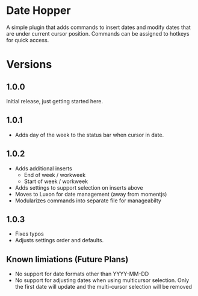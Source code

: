 # Date Hopper
A simple plugin that adds commands to insert dates and modify dates that are under current cursor position.  Commands can be assigned to hotkeys for quick access.  

# Versions
## 1.0.0
Initial release, just getting started here.  

## 1.0.1
- Adds day of the week to the status bar when cursor in date. 

## 1.0.2
- Adds additional inserts
  - End of week / workweek
  - Start of week / workweek
- Adds settings to support selection on inserts above
- Moves to Luxon for date management (away from momentjs)
- Modularizes commands into separate file for manageabilty

## 1.0.3
- Fixes typos
- Adjusts settings order and defaults.

## Known limiations (Future Plans)
- No support for date formats other than YYYY-MM-DD
- No support for adjusting dates when using multicursor selection.   Only the first date will update and the multi-cursor selection will be removed


